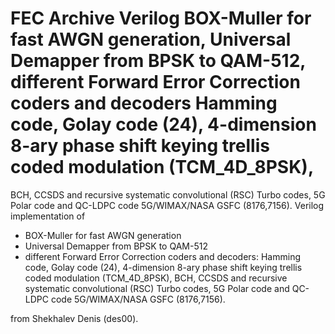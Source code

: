 # FEC Archive Verilog  BOX-Muller for fast AWGN generation, Universal Demapper from BPSK to QAM-512,  different Forward Error Correction coders and decoders Hamming code, Golay code (24), 4-dimension 8-ary phase shift keying trellis coded modulation (TCM_4D_8PSK), 
BCH, CCSDS and recursive systematic convolutional (RSC) Turbo codes, 5G Polar code and QC-LDPC code 5G/WIMAX/NASA GSFC (8176,7156).
Verilog implementation of 
* BOX-Muller for fast AWGN generation 
* Universal Demapper from BPSK to QAM-512
* different Forward Error Correction coders and decoders:
Hamming code, Golay code (24), 4-dimension 8-ary phase shift keying trellis coded modulation (TCM_4D_8PSK), 
BCH, CCSDS and recursive systematic convolutional (RSC) Turbo codes, 5G Polar code and QC-LDPC code 5G/WIMAX/NASA GSFC (8176,7156).

from Shekhalev Denis (des00).

